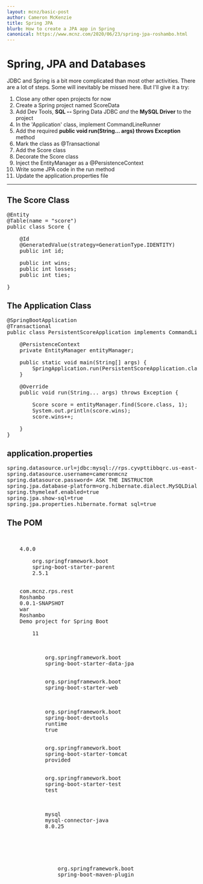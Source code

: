 ```yaml
---
layout: mcnz/basic-post
author: Cameron McKenzie
title: Spring JPA
blurb: How to create a JPA app in Spring
canonical: https://www.mcnz.com/2020/06/23/spring-jpa-roshambo.html
---
```


# Spring, JPA and Databases

JDBC and Spring is a bit more complicated than most other activities. There are a lot of steps. Some will inevitably be missed here. But I'll give it a try:

1. Close any other open projects for now
2. Create a Spring project named ScoreData
4. Add Dev Tools, <b>SQL -- </b> Spring Data JDBC <i>and</i> the <b>MySQL Driver</b> to the project
5. In the 'Application' class, implement CommandLineRunner
6. Add the required <b>public void run(String... args) throws Exception</b> method
7. Mark the class as @Transactional
8. Add the Score class
9. Decorate the Score class
10. Inject the EntityManager as a @PersistenceContext
11. Write some JPA code in the run method
12. Update the application.properties file


<hr/>

## The Score Class

<pre>
@Entity
@Table(name = "score")
public class Score {

	@Id 
	@GeneratedValue(strategy=GenerationType.IDENTITY)
	public int id;

	public int wins;
	public int losses;
	public int ties;
	
}
</pre>


## The Application Class

<pre>
@SpringBootApplication
@Transactional
public class PersistentScoreApplication implements CommandLineRunner {
	
	@PersistenceContext
	private EntityManager entityManager;

	public static void main(String[] args) {
		SpringApplication.run(PersistentScoreApplication.class, args);
	}

	@Override
	public void run(String... args) throws Exception {
	
		Score score = entityManager.find(Score.class, 1);
		System.out.println(score.wins);
		score.wins++;
		
	}
}
</pre>

## application.properties

<pre>
spring.datasource.url=jdbc:mysql://rps.cyvpttibbqrc.us-east-1.rds.amazonaws.com/ROSHAMBO
spring.datasource.username=cameronmcnz
spring.datasource.password= ASK THE INSTRUCTOR
spring.jpa.database-platform=org.hibernate.dialect.MySQLDialect
spring.thymeleaf.enabled=true
spring.jpa.show-sql=true
spring.jpa.properties.hibernate.format_sql=true
</pre>

## The POM

<pre>
<?xml version="1.0" encoding="UTF-8"?>
<project xmlns="http://maven.apache.org/POM/4.0.0"
	xmlns:xsi="http://www.w3.org/2001/XMLSchema-instance"
	xsi:schemaLocation="http://maven.apache.org/POM/4.0.0 https://maven.apache.org/xsd/maven-4.0.0.xsd">
	<modelVersion>4.0.0</modelVersion>
	<parent>
		<groupId>org.springframework.boot</groupId>
		<artifactId>spring-boot-starter-parent</artifactId>
		<version>2.5.1</version>
		<relativePath /> <!-- lookup parent from repository -->
	</parent>
	<groupId>com.mcnz.rps.rest</groupId>
	<artifactId>Roshambo</artifactId>
	<version>0.0.1-SNAPSHOT</version>
	<packaging>war</packaging>
	<name>Roshambo</name>
	<description>Demo project for Spring Boot</description>
	<properties>
		<java.version>11</java.version>
	</properties>
	<dependencies>
		<dependency>
			<groupId>org.springframework.boot</groupId>
			<artifactId>spring-boot-starter-data-jpa</artifactId>
		</dependency>
		<dependency>
			<groupId>org.springframework.boot</groupId>
			<artifactId>spring-boot-starter-web</artifactId>
		</dependency>

		<dependency>
			<groupId>org.springframework.boot</groupId>
			<artifactId>spring-boot-devtools</artifactId>
			<scope>runtime</scope>
			<optional>true</optional>
		</dependency>
		<dependency>
			<groupId>org.springframework.boot</groupId>
			<artifactId>spring-boot-starter-tomcat</artifactId>
			<scope>provided</scope>
		</dependency>
		<dependency>
			<groupId>org.springframework.boot</groupId>
			<artifactId>spring-boot-starter-test</artifactId>
			<scope>test</scope>
		</dependency>
		<!-- https://mvnrepository.com/artifact/mysql/mysql-connector-java -->
		<dependency>
			<groupId>mysql</groupId>
			<artifactId>mysql-connector-java</artifactId>
			<version>8.0.25</version>
		</dependency>
	</dependencies>

	<build>
		<plugins>
			<plugin>
				<groupId>org.springframework.boot</groupId>
				<artifactId>spring-boot-maven-plugin</artifactId>
			</plugin>
		</plugins>
	</build>

</project>

</pre>
